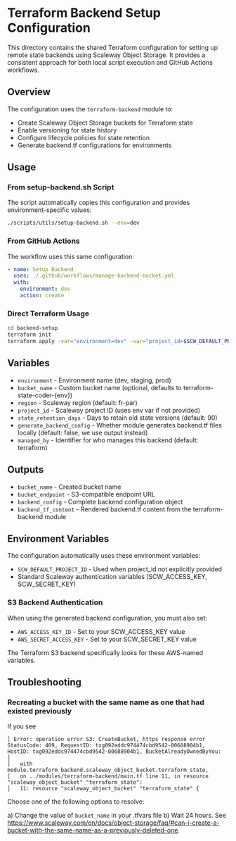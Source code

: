 # Terraform Backend Setup Configuration

This directory contains the shared Terraform configuration for setting up remote state backends using Scaleway Object Storage. It provides a consistent approach for both local script execution and GitHub Actions workflows.

## Overview

The configuration uses the `terraform-backend` module to:
- Create Scaleway Object Storage buckets for Terraform state
- Enable versioning for state history
- Configure lifecycle policies for state retention
- Generate backend.tf configurations for environments

## Usage

### From setup-backend.sh Script

The script automatically copies this configuration and provides environment-specific values:

```bash
./scripts/utils/setup-backend.sh --env=dev
```

### From GitHub Actions

The workflow uses this same configuration:

```yaml
- name: Setup Backend
  uses: ./.github/workflows/manage-backend-bucket.yml
  with:
    environment: dev
    action: create
```

### Direct Terraform Usage

```bash
cd backend-setup
terraform init
terraform apply -var="environment=dev" -var="project_id=$SCW_DEFAULT_PROJECT_ID"
```

## Variables

- `environment` - Environment name (dev, staging, prod)
- `bucket_name` - Custom bucket name (optional, defaults to terraform-state-coder-{env})
- `region` - Scaleway region (default: fr-par)
- `project_id` - Scaleway project ID (uses env var if not provided)
- `state_retention_days` - Days to retain old state versions (default: 90)
- `generate_backend_config` - Whether module generates backend.tf files locally (default: false, we use output instead)
- `managed_by` - Identifier for who manages this backend (default: terraform)

## Outputs

- `bucket_name` - Created bucket name
- `bucket_endpoint` - S3-compatible endpoint URL
- `backend_config` - Complete backend configuration object
- `backend_tf_content` - Rendered backend.tf content from the terraform-backend module

## Environment Variables

The configuration automatically uses these environment variables:
- `SCW_DEFAULT_PROJECT_ID` - Used when project_id not explicitly provided
- Standard Scaleway authentication variables (SCW_ACCESS_KEY, SCW_SECRET_KEY)

### S3 Backend Authentication

When using the generated backend configuration, you must also set:
- `AWS_ACCESS_KEY_ID` - Set to your SCW_ACCESS_KEY value
- `AWS_SECRET_ACCESS_KEY` - Set to your SCW_SECRET_KEY value

The Terraform S3 backend specifically looks for these AWS-named variables.

## Troubleshooting

### Recreating a bucket with the same name as one that had existed previously

If you see

```
│ Error: operation error S3: CreateBucket, https response error StatusCode: 409, RequestID: txg092eddc974474cbd9542-00688904b1, HostID: txg092eddc974474cbd9542-00688904b1, BucketAlreadyOwnedByYou:
│
│   with module.terraform_backend.scaleway_object_bucket.terraform_state,
│   on ../modules/terraform-backend/main.tf line 11, in resource "scaleway_object_bucket" "terraform_state":
│   11: resource "scaleway_object_bucket" "terraform_state" {
```

Choose one of the following options to resolve:

a) Change the value of `bucket_name` in your .tfvars file
b) Wait 24 hours. See https://www.scaleway.com/en/docs/object-storage/faq/#can-i-create-a-bucket-with-the-same-name-as-a-previously-deleted-one.